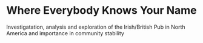 # Where Everybody Knows Your Name
Investigatation, analysis and exploration of the Irish/British Pub in North America and importance in community stability
